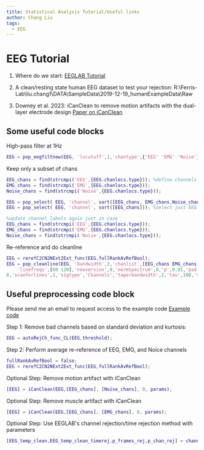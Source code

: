 ```yaml
---
title: Statistical Analysis Tutorial/Useful links  
author: Chang Liu
tags:
  - EEG
---
```


# EEG Tutorial
1. Where do we start:
   [EEGLAB Tutorial](https://eeglab.org/tutorials/)
   
2. A clean/resting state human EEG dataset to test your rejection:
   R:\Ferris-Lab\liu.chang1\DATA\SampleData\2019-12-19_humanExampleData\Raw
   
3. Downey et al. 2023: iCanClean to remove motion artifacts with the dual-layer electrode design
   [Paper on iCanClean](https://www.mdpi.com/1424-8220/23/19/8214)
   
## Some useful code blocks    
High-pass filter at 1Hz
``` matlab
EEG = pop_eegfiltnew(EEG, 'locutoff',1,'chantype',{'EEG' 'EMG' 'Noise'});
```

Keep only a subset of chans
``` matlab
EEG_chans = find(strcmpi('EEG',{EEG.chanlocs.type})); %define channels
EMG_chans = find(strcmpi('EMG',{EEG.chanlocs.type}));
Noise_chans = find(strcmpi('Noise',{EEG.chanlocs.type}));

EEG = pop_select( EEG, 'channel', sort([EEG_chans, EMG_chans,Noise_chans])); %select subset of channels
EEG = pop_select( EEG, 'channel', sort([EEG_chans])); %select just EEG channels

%update channel labels again just in case
EEG_chans = find(strcmpi('EEG',{EEG.chanlocs.type})); 
EMG_chans = find(strcmpi('EMG',{EEG.chanlocs.type}));
Noise_chans = find(strcmpi('Noise',{EEG.chanlocs.type}));
```

Re-reference and do cleanline
``` matlab
EEG = rerefC2CN2NExt2Ext_func(EEG,fullRankAvRefBool);
EEG = pop_cleanline(EEG, 'bandwidth',2,'chanlist',[EEG_chans EMG_chans Noise_chans],'computepower',1,...
    'linefreqs',[60 120],'newversion',0,'normSpectrum',0,'p',0.01,'pad',2,'plotfigures',...
0,'scanforlines',1,'sigtype','Channels','taperbandwidth',2,'tau',100,'verb',1,'winsize',4,'winstep',1);
```

## Useful preprocessing code block 
Please send me an email to request access to the example code [Example code](https://github.com/changliu-99/Reference-code/tree/3a58c382a47f5cc7278c404ea96afbf3dfee976f/EEG/Preprocessing)

Step 1: Remove bad channels based on standard deviation and kurtosis: 
``` matlab
EEG = autoRejCh_func_CL(EEG,threshold);
```

Step 2: Perform average re-reference of EEG, EMG, and Noice channels
``` matlab
fullRankAvRefBool = false;
EEG = rerefC2CN2NExt2Ext_func(EEG,fullRankAvRefBool);
```

Optional Step: Remove motion artifact with iCanClean
``` matlab
[EEG] = iCanClean(EEG,[EEG_chans], [Noise_chans], 0, params);
```

Optional Step: Remove muscle artifact with iCanClean
``` matlab
[EEG] = iCanClean(EEG,[EEG_chans], [EMG_chans], 0, params);
```

Optional Step: Use EEGLAB's channel rejection/time rejection method with parameters
``` matlab
[EEG_temp_clean,EEG_temp_clean_timerej,p_frames_rej,p_chan_rej] = channelrejection_wrap(EEG,config);
```
